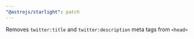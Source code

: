 ```yaml
---
"@astrojs/starlight": patch
---
```


Removes `twitter:title` and `twitter:description` meta tags from `<head>`
